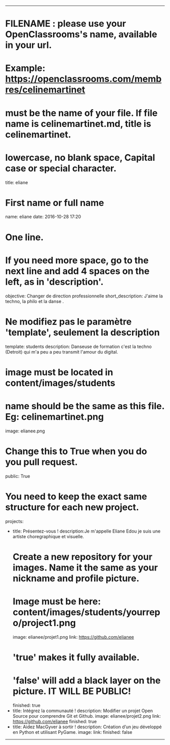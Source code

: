 ---

# FILENAME : please use your OpenClassrooms's name, available in your url.
# Example: https://openclassrooms.com/membres/celinemartinet
# must be the name of your file. If file name is celinemartinet.md, title is celinemartinet.
# lowercase, no blank space, Capital case or special character.
title: eliane

# First name or full name
name: eliane
date: 2016-10-28 17:20

# One line.
# If you need more space, go to the next line and add 4 spaces on the left, as in 'description'.
objective: Changer de direction professionnelle
short_description: J'aime la techno, la philo et la danse .

# Ne modifiez pas le paramètre 'template', seulement la description
template: students
description:
    Danseuse de formation c'est la techno (Detroit) qui m'a peu a peu transmit l'amour du digital.

# image must be located in content/images/students
# name should be the same as this file. Eg: celinemartinet.png
image: elianee.png

# Change this to True when you do you pull request.
public: True

# You need to keep the exact same structure for each new project.
projects:
  - title: Présentez-vous !
    description:Je m'appelle Eliane Edou je suis une artiste choregraphique et visuelle.
    # Create a new repository for your images. Name it the same as your nickname and profile picture.
    # Image must be here: content/images/students/yourrepo/project1.png
    image: elianee/projet1.png
    link:  https://github.com/elianee
    # 'true' makes it fully available.
    # 'false' will add a black layer on the picture. IT WILL BE PUBLIC!
    finished: true
  - title: Intégrez la communauté !
    description: Modifier un projet Open Source pour comprendre Git et Github. 
    image: elianee/projet2.png
    link:  https://github.com/elianee
    finished: true
  - title: Aidez MacGyver à sortir !
    description: Création d’un jeu développé en Python et utilisant PyGame.
    image:
    link:
    finished: false
---